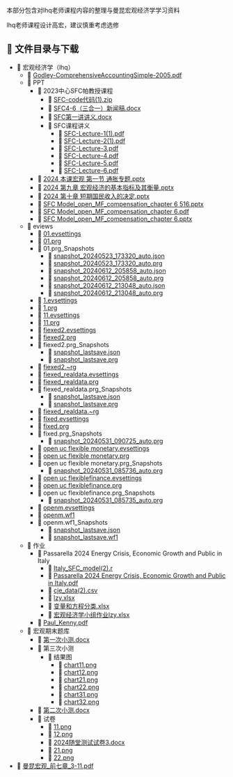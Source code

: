 本部分包含对lhq老师课程内容的整理与曼昆宏观经济学学习资料

lhq老师课程设计高宏，建议慎重考虑选修
## 📄 文件目录与下载

- 📁 宏观经济学（lhq）
  - 📄 [Godley-ComprehensiveAccountingSimple-2005.pdf](%E5%AE%8F%E8%A7%82%E7%BB%8F%E6%B5%8E%E5%AD%A6%EF%BC%88lhq%EF%BC%89/Godley-ComprehensiveAccountingSimple-2005.pdf)
  - 📁 PPT
    - 📁 2023中心SFC帕教授课程
      - 📄 [SFC-code代码(1).zip](%E5%AE%8F%E8%A7%82%E7%BB%8F%E6%B5%8E%E5%AD%A6%EF%BC%88lhq%EF%BC%89/PPT/2023%E4%B8%AD%E5%BF%83SFC%E5%B8%95%E6%95%99%E6%8E%88%E8%AF%BE%E7%A8%8B/SFC-code%E4%BB%A3%E7%A0%81%281%29.zip)
      - 📄 [SFC4-6（三合一）新闻稿.docx](%E5%AE%8F%E8%A7%82%E7%BB%8F%E6%B5%8E%E5%AD%A6%EF%BC%88lhq%EF%BC%89/PPT/2023%E4%B8%AD%E5%BF%83SFC%E5%B8%95%E6%95%99%E6%8E%88%E8%AF%BE%E7%A8%8B/SFC4-6%EF%BC%88%E4%B8%89%E5%90%88%E4%B8%80%EF%BC%89%E6%96%B0%E9%97%BB%E7%A8%BF.docx)
      - 📄 [SFC第一讲讲义.docx](%E5%AE%8F%E8%A7%82%E7%BB%8F%E6%B5%8E%E5%AD%A6%EF%BC%88lhq%EF%BC%89/PPT/2023%E4%B8%AD%E5%BF%83SFC%E5%B8%95%E6%95%99%E6%8E%88%E8%AF%BE%E7%A8%8B/SFC%E7%AC%AC%E4%B8%80%E8%AE%B2%E8%AE%B2%E4%B9%89.docx)
      - 📁 SFC课程讲义
        - 📄 [SFC-Lecture-1(1).pdf](%E5%AE%8F%E8%A7%82%E7%BB%8F%E6%B5%8E%E5%AD%A6%EF%BC%88lhq%EF%BC%89/PPT/2023%E4%B8%AD%E5%BF%83SFC%E5%B8%95%E6%95%99%E6%8E%88%E8%AF%BE%E7%A8%8B/SFC%E8%AF%BE%E7%A8%8B%E8%AE%B2%E4%B9%89/SFC-Lecture-1%281%29.pdf)
        - 📄 [SFC-Lecture-2(1).pdf](%E5%AE%8F%E8%A7%82%E7%BB%8F%E6%B5%8E%E5%AD%A6%EF%BC%88lhq%EF%BC%89/PPT/2023%E4%B8%AD%E5%BF%83SFC%E5%B8%95%E6%95%99%E6%8E%88%E8%AF%BE%E7%A8%8B/SFC%E8%AF%BE%E7%A8%8B%E8%AE%B2%E4%B9%89/SFC-Lecture-2%281%29.pdf)
        - 📄 [SFC-Lecture-3.pdf](%E5%AE%8F%E8%A7%82%E7%BB%8F%E6%B5%8E%E5%AD%A6%EF%BC%88lhq%EF%BC%89/PPT/2023%E4%B8%AD%E5%BF%83SFC%E5%B8%95%E6%95%99%E6%8E%88%E8%AF%BE%E7%A8%8B/SFC%E8%AF%BE%E7%A8%8B%E8%AE%B2%E4%B9%89/SFC-Lecture-3.pdf)
        - 📄 [SFC-Lecture-4.pdf](%E5%AE%8F%E8%A7%82%E7%BB%8F%E6%B5%8E%E5%AD%A6%EF%BC%88lhq%EF%BC%89/PPT/2023%E4%B8%AD%E5%BF%83SFC%E5%B8%95%E6%95%99%E6%8E%88%E8%AF%BE%E7%A8%8B/SFC%E8%AF%BE%E7%A8%8B%E8%AE%B2%E4%B9%89/SFC-Lecture-4.pdf)
        - 📄 [SFC-Lecture-5.pdf](%E5%AE%8F%E8%A7%82%E7%BB%8F%E6%B5%8E%E5%AD%A6%EF%BC%88lhq%EF%BC%89/PPT/2023%E4%B8%AD%E5%BF%83SFC%E5%B8%95%E6%95%99%E6%8E%88%E8%AF%BE%E7%A8%8B/SFC%E8%AF%BE%E7%A8%8B%E8%AE%B2%E4%B9%89/SFC-Lecture-5.pdf)
        - 📄 [SFC-Lecture-6.pdf](%E5%AE%8F%E8%A7%82%E7%BB%8F%E6%B5%8E%E5%AD%A6%EF%BC%88lhq%EF%BC%89/PPT/2023%E4%B8%AD%E5%BF%83SFC%E5%B8%95%E6%95%99%E6%8E%88%E8%AF%BE%E7%A8%8B/SFC%E8%AF%BE%E7%A8%8B%E8%AE%B2%E4%B9%89/SFC-Lecture-6.pdf)
    - 📄 [2024 本课宏观 第一节 通胀专题.pptx](%E5%AE%8F%E8%A7%82%E7%BB%8F%E6%B5%8E%E5%AD%A6%EF%BC%88lhq%EF%BC%89/PPT/2024%20%E6%9C%AC%E8%AF%BE%E5%AE%8F%E8%A7%82%20%E7%AC%AC%E4%B8%80%E8%8A%82%20%E9%80%9A%E8%83%80%E4%B8%93%E9%A2%98.pptx)
    - 📄 [2024 第九章 宏观经济的基本指标及其衡量.pptx](%E5%AE%8F%E8%A7%82%E7%BB%8F%E6%B5%8E%E5%AD%A6%EF%BC%88lhq%EF%BC%89/PPT/2024%20%E7%AC%AC%E4%B9%9D%E7%AB%A0%20%E5%AE%8F%E8%A7%82%E7%BB%8F%E6%B5%8E%E7%9A%84%E5%9F%BA%E6%9C%AC%E6%8C%87%E6%A0%87%E5%8F%8A%E5%85%B6%E8%A1%A1%E9%87%8F.pptx)
    - 📄 [2024 第十章 短期国民收入的决定.pptx](%E5%AE%8F%E8%A7%82%E7%BB%8F%E6%B5%8E%E5%AD%A6%EF%BC%88lhq%EF%BC%89/PPT/2024%20%E7%AC%AC%E5%8D%81%E7%AB%A0%20%E7%9F%AD%E6%9C%9F%E5%9B%BD%E6%B0%91%E6%94%B6%E5%85%A5%E7%9A%84%E5%86%B3%E5%AE%9A.pptx)
    - 📄 [SFC Model_open_MF_compensation_chapter 6 516.pptx](%E5%AE%8F%E8%A7%82%E7%BB%8F%E6%B5%8E%E5%AD%A6%EF%BC%88lhq%EF%BC%89/PPT/SFC%20Model_open_MF_compensation_chapter%206%20516.pptx)
    - 📄 [SFC Model_open_MF_compensation_chapter 6.pdf](%E5%AE%8F%E8%A7%82%E7%BB%8F%E6%B5%8E%E5%AD%A6%EF%BC%88lhq%EF%BC%89/PPT/SFC%20Model_open_MF_compensation_chapter%206.pdf)
    - 📄 [SFC Model_open_MF_compensation_chapter 6.pptx](%E5%AE%8F%E8%A7%82%E7%BB%8F%E6%B5%8E%E5%AD%A6%EF%BC%88lhq%EF%BC%89/PPT/SFC%20Model_open_MF_compensation_chapter%206.pptx)
  - 📁 eviews
    - 📄 [01.evsettings](%E5%AE%8F%E8%A7%82%E7%BB%8F%E6%B5%8E%E5%AD%A6%EF%BC%88lhq%EF%BC%89/eviews/01.evsettings)
    - 📄 [01.prg](%E5%AE%8F%E8%A7%82%E7%BB%8F%E6%B5%8E%E5%AD%A6%EF%BC%88lhq%EF%BC%89/eviews/01.prg)
    - 📁 01.prg_Snapshots
      - 📄 [snapshot_20240523_173320_auto.json](%E5%AE%8F%E8%A7%82%E7%BB%8F%E6%B5%8E%E5%AD%A6%EF%BC%88lhq%EF%BC%89/eviews/01.prg_Snapshots/snapshot_20240523_173320_auto.json)
      - 📄 [snapshot_20240523_173320_auto.prg](%E5%AE%8F%E8%A7%82%E7%BB%8F%E6%B5%8E%E5%AD%A6%EF%BC%88lhq%EF%BC%89/eviews/01.prg_Snapshots/snapshot_20240523_173320_auto.prg)
      - 📄 [snapshot_20240612_205858_auto.json](%E5%AE%8F%E8%A7%82%E7%BB%8F%E6%B5%8E%E5%AD%A6%EF%BC%88lhq%EF%BC%89/eviews/01.prg_Snapshots/snapshot_20240612_205858_auto.json)
      - 📄 [snapshot_20240612_205858_auto.prg](%E5%AE%8F%E8%A7%82%E7%BB%8F%E6%B5%8E%E5%AD%A6%EF%BC%88lhq%EF%BC%89/eviews/01.prg_Snapshots/snapshot_20240612_205858_auto.prg)
      - 📄 [snapshot_20240612_213048_auto.json](%E5%AE%8F%E8%A7%82%E7%BB%8F%E6%B5%8E%E5%AD%A6%EF%BC%88lhq%EF%BC%89/eviews/01.prg_Snapshots/snapshot_20240612_213048_auto.json)
      - 📄 [snapshot_20240612_213048_auto.prg](%E5%AE%8F%E8%A7%82%E7%BB%8F%E6%B5%8E%E5%AD%A6%EF%BC%88lhq%EF%BC%89/eviews/01.prg_Snapshots/snapshot_20240612_213048_auto.prg)
    - 📄 [1.evsettings](%E5%AE%8F%E8%A7%82%E7%BB%8F%E6%B5%8E%E5%AD%A6%EF%BC%88lhq%EF%BC%89/eviews/1.evsettings)
    - 📄 [1.prg](%E5%AE%8F%E8%A7%82%E7%BB%8F%E6%B5%8E%E5%AD%A6%EF%BC%88lhq%EF%BC%89/eviews/1.prg)
    - 📄 [11.evsettings](%E5%AE%8F%E8%A7%82%E7%BB%8F%E6%B5%8E%E5%AD%A6%EF%BC%88lhq%EF%BC%89/eviews/11.evsettings)
    - 📄 [11.prg](%E5%AE%8F%E8%A7%82%E7%BB%8F%E6%B5%8E%E5%AD%A6%EF%BC%88lhq%EF%BC%89/eviews/11.prg)
    - 📄 [fiexed2.evsettings](%E5%AE%8F%E8%A7%82%E7%BB%8F%E6%B5%8E%E5%AD%A6%EF%BC%88lhq%EF%BC%89/eviews/fiexed2.evsettings)
    - 📄 [fiexed2.prg](%E5%AE%8F%E8%A7%82%E7%BB%8F%E6%B5%8E%E5%AD%A6%EF%BC%88lhq%EF%BC%89/eviews/fiexed2.prg)
    - 📁 fiexed2.prg_Snapshots
      - 📄 [snapshot_lastsave.json](%E5%AE%8F%E8%A7%82%E7%BB%8F%E6%B5%8E%E5%AD%A6%EF%BC%88lhq%EF%BC%89/eviews/fiexed2.prg_Snapshots/snapshot_lastsave.json)
      - 📄 [snapshot_lastsave.prg](%E5%AE%8F%E8%A7%82%E7%BB%8F%E6%B5%8E%E5%AD%A6%EF%BC%88lhq%EF%BC%89/eviews/fiexed2.prg_Snapshots/snapshot_lastsave.prg)
    - 📄 [fiexed2.~rg](%E5%AE%8F%E8%A7%82%E7%BB%8F%E6%B5%8E%E5%AD%A6%EF%BC%88lhq%EF%BC%89/eviews/fiexed2.~rg)
    - 📄 [fiexed_realdata.evsettings](%E5%AE%8F%E8%A7%82%E7%BB%8F%E6%B5%8E%E5%AD%A6%EF%BC%88lhq%EF%BC%89/eviews/fiexed_realdata.evsettings)
    - 📄 [fiexed_realdata.prg](%E5%AE%8F%E8%A7%82%E7%BB%8F%E6%B5%8E%E5%AD%A6%EF%BC%88lhq%EF%BC%89/eviews/fiexed_realdata.prg)
    - 📁 fiexed_realdata.prg_Snapshots
      - 📄 [snapshot_lastsave.json](%E5%AE%8F%E8%A7%82%E7%BB%8F%E6%B5%8E%E5%AD%A6%EF%BC%88lhq%EF%BC%89/eviews/fiexed_realdata.prg_Snapshots/snapshot_lastsave.json)
      - 📄 [snapshot_lastsave.prg](%E5%AE%8F%E8%A7%82%E7%BB%8F%E6%B5%8E%E5%AD%A6%EF%BC%88lhq%EF%BC%89/eviews/fiexed_realdata.prg_Snapshots/snapshot_lastsave.prg)
    - 📄 [fiexed_realdata.~rg](%E5%AE%8F%E8%A7%82%E7%BB%8F%E6%B5%8E%E5%AD%A6%EF%BC%88lhq%EF%BC%89/eviews/fiexed_realdata.~rg)
    - 📄 [fixed.evsettings](%E5%AE%8F%E8%A7%82%E7%BB%8F%E6%B5%8E%E5%AD%A6%EF%BC%88lhq%EF%BC%89/eviews/fixed.evsettings)
    - 📄 [fixed.prg](%E5%AE%8F%E8%A7%82%E7%BB%8F%E6%B5%8E%E5%AD%A6%EF%BC%88lhq%EF%BC%89/eviews/fixed.prg)
    - 📁 fixed.prg_Snapshots
      - 📄 [snapshot_20240531_090725_auto.prg](%E5%AE%8F%E8%A7%82%E7%BB%8F%E6%B5%8E%E5%AD%A6%EF%BC%88lhq%EF%BC%89/eviews/fixed.prg_Snapshots/snapshot_20240531_090725_auto.prg)
    - 📄 [open uc flexible monetary.evsettings](%E5%AE%8F%E8%A7%82%E7%BB%8F%E6%B5%8E%E5%AD%A6%EF%BC%88lhq%EF%BC%89/eviews/open%20uc%20flexible%20monetary.evsettings)
    - 📄 [open uc flexible monetary.prg](%E5%AE%8F%E8%A7%82%E7%BB%8F%E6%B5%8E%E5%AD%A6%EF%BC%88lhq%EF%BC%89/eviews/open%20uc%20flexible%20monetary.prg)
    - 📁 open uc flexible monetary.prg_Snapshots
      - 📄 [snapshot_20240531_085736_auto.prg](%E5%AE%8F%E8%A7%82%E7%BB%8F%E6%B5%8E%E5%AD%A6%EF%BC%88lhq%EF%BC%89/eviews/open%20uc%20flexible%20monetary.prg_Snapshots/snapshot_20240531_085736_auto.prg)
    - 📄 [open uc flexiblefinance.evsettings](%E5%AE%8F%E8%A7%82%E7%BB%8F%E6%B5%8E%E5%AD%A6%EF%BC%88lhq%EF%BC%89/eviews/open%20uc%20flexiblefinance.evsettings)
    - 📄 [open uc flexiblefinance.prg](%E5%AE%8F%E8%A7%82%E7%BB%8F%E6%B5%8E%E5%AD%A6%EF%BC%88lhq%EF%BC%89/eviews/open%20uc%20flexiblefinance.prg)
    - 📁 open uc flexiblefinance.prg_Snapshots
      - 📄 [snapshot_20240531_085735_auto.prg](%E5%AE%8F%E8%A7%82%E7%BB%8F%E6%B5%8E%E5%AD%A6%EF%BC%88lhq%EF%BC%89/eviews/open%20uc%20flexiblefinance.prg_Snapshots/snapshot_20240531_085735_auto.prg)
    - 📄 [openm.evsettings](%E5%AE%8F%E8%A7%82%E7%BB%8F%E6%B5%8E%E5%AD%A6%EF%BC%88lhq%EF%BC%89/eviews/openm.evsettings)
    - 📄 [openm.wf1](%E5%AE%8F%E8%A7%82%E7%BB%8F%E6%B5%8E%E5%AD%A6%EF%BC%88lhq%EF%BC%89/eviews/openm.wf1)
    - 📁 openm.wf1_Snapshots
      - 📄 [snapshot_lastsave.json](%E5%AE%8F%E8%A7%82%E7%BB%8F%E6%B5%8E%E5%AD%A6%EF%BC%88lhq%EF%BC%89/eviews/openm.wf1_Snapshots/snapshot_lastsave.json)
      - 📄 [snapshot_lastsave.wf1](%E5%AE%8F%E8%A7%82%E7%BB%8F%E6%B5%8E%E5%AD%A6%EF%BC%88lhq%EF%BC%89/eviews/openm.wf1_Snapshots/snapshot_lastsave.wf1)
  - 📁 作业
    - 📁 Passarella 2024 Energy Crisis, Economic Growth and Public in Italy
      - 📄 [Italy_SFC_model(2).r](%E5%AE%8F%E8%A7%82%E7%BB%8F%E6%B5%8E%E5%AD%A6%EF%BC%88lhq%EF%BC%89/%E4%BD%9C%E4%B8%9A/Passarella%202024%20Energy%20Crisis%2C%20Economic%20Growth%20and%20Public%20in%20Italy/Italy_SFC_model%282%29.r)
      - 📄 [Passarella 2024 Energy Crisis, Economic Growth and Public in Italy.pdf](%E5%AE%8F%E8%A7%82%E7%BB%8F%E6%B5%8E%E5%AD%A6%EF%BC%88lhq%EF%BC%89/%E4%BD%9C%E4%B8%9A/Passarella%202024%20Energy%20Crisis%2C%20Economic%20Growth%20and%20Public%20in%20Italy/Passarella%202024%20Energy%20Crisis%2C%20Economic%20Growth%20and%20Public%20in%20Italy.pdf)
      - 📄 [cje_data(2).csv](%E5%AE%8F%E8%A7%82%E7%BB%8F%E6%B5%8E%E5%AD%A6%EF%BC%88lhq%EF%BC%89/%E4%BD%9C%E4%B8%9A/Passarella%202024%20Energy%20Crisis%2C%20Economic%20Growth%20and%20Public%20in%20Italy/cje_data%282%29.csv)
      - 📄 [lzy.xlsx](%E5%AE%8F%E8%A7%82%E7%BB%8F%E6%B5%8E%E5%AD%A6%EF%BC%88lhq%EF%BC%89/%E4%BD%9C%E4%B8%9A/Passarella%202024%20Energy%20Crisis%2C%20Economic%20Growth%20and%20Public%20in%20Italy/lzy.xlsx)
      - 📄 [变量和方程分类.xlsx](%E5%AE%8F%E8%A7%82%E7%BB%8F%E6%B5%8E%E5%AD%A6%EF%BC%88lhq%EF%BC%89/%E4%BD%9C%E4%B8%9A/Passarella%202024%20Energy%20Crisis%2C%20Economic%20Growth%20and%20Public%20in%20Italy/%E5%8F%98%E9%87%8F%E5%92%8C%E6%96%B9%E7%A8%8B%E5%88%86%E7%B1%BB.xlsx)
      - 📄 [宏观经济学小组作业lzy.xlsx](%E5%AE%8F%E8%A7%82%E7%BB%8F%E6%B5%8E%E5%AD%A6%EF%BC%88lhq%EF%BC%89/%E4%BD%9C%E4%B8%9A/Passarella%202024%20Energy%20Crisis%2C%20Economic%20Growth%20and%20Public%20in%20Italy/%E5%AE%8F%E8%A7%82%E7%BB%8F%E6%B5%8E%E5%AD%A6%E5%B0%8F%E7%BB%84%E4%BD%9C%E4%B8%9Alzy.xlsx)
    - 📄 [Paul_Kenny.pdf](%E5%AE%8F%E8%A7%82%E7%BB%8F%E6%B5%8E%E5%AD%A6%EF%BC%88lhq%EF%BC%89/%E4%BD%9C%E4%B8%9A/Paul_Kenny.pdf)
  - 📁 宏观期末题库
    - 📄 [第一次小测.docx](%E5%AE%8F%E8%A7%82%E7%BB%8F%E6%B5%8E%E5%AD%A6%EF%BC%88lhq%EF%BC%89/%E5%AE%8F%E8%A7%82%E6%9C%9F%E6%9C%AB%E9%A2%98%E5%BA%93/%E7%AC%AC%E4%B8%80%E6%AC%A1%E5%B0%8F%E6%B5%8B.docx)
    - 📁 第三次小测
      - 📁 结果图
        - 📄 [chart11.png](%E5%AE%8F%E8%A7%82%E7%BB%8F%E6%B5%8E%E5%AD%A6%EF%BC%88lhq%EF%BC%89/%E5%AE%8F%E8%A7%82%E6%9C%9F%E6%9C%AB%E9%A2%98%E5%BA%93/%E7%AC%AC%E4%B8%89%E6%AC%A1%E5%B0%8F%E6%B5%8B/%E7%BB%93%E6%9E%9C%E5%9B%BE/chart11.png)
        - 📄 [chart12.png](%E5%AE%8F%E8%A7%82%E7%BB%8F%E6%B5%8E%E5%AD%A6%EF%BC%88lhq%EF%BC%89/%E5%AE%8F%E8%A7%82%E6%9C%9F%E6%9C%AB%E9%A2%98%E5%BA%93/%E7%AC%AC%E4%B8%89%E6%AC%A1%E5%B0%8F%E6%B5%8B/%E7%BB%93%E6%9E%9C%E5%9B%BE/chart12.png)
        - 📄 [chart21.png](%E5%AE%8F%E8%A7%82%E7%BB%8F%E6%B5%8E%E5%AD%A6%EF%BC%88lhq%EF%BC%89/%E5%AE%8F%E8%A7%82%E6%9C%9F%E6%9C%AB%E9%A2%98%E5%BA%93/%E7%AC%AC%E4%B8%89%E6%AC%A1%E5%B0%8F%E6%B5%8B/%E7%BB%93%E6%9E%9C%E5%9B%BE/chart21.png)
        - 📄 [chart22.png](%E5%AE%8F%E8%A7%82%E7%BB%8F%E6%B5%8E%E5%AD%A6%EF%BC%88lhq%EF%BC%89/%E5%AE%8F%E8%A7%82%E6%9C%9F%E6%9C%AB%E9%A2%98%E5%BA%93/%E7%AC%AC%E4%B8%89%E6%AC%A1%E5%B0%8F%E6%B5%8B/%E7%BB%93%E6%9E%9C%E5%9B%BE/chart22.png)
        - 📄 [chart31.png](%E5%AE%8F%E8%A7%82%E7%BB%8F%E6%B5%8E%E5%AD%A6%EF%BC%88lhq%EF%BC%89/%E5%AE%8F%E8%A7%82%E6%9C%9F%E6%9C%AB%E9%A2%98%E5%BA%93/%E7%AC%AC%E4%B8%89%E6%AC%A1%E5%B0%8F%E6%B5%8B/%E7%BB%93%E6%9E%9C%E5%9B%BE/chart31.png)
        - 📄 [chart32.png](%E5%AE%8F%E8%A7%82%E7%BB%8F%E6%B5%8E%E5%AD%A6%EF%BC%88lhq%EF%BC%89/%E5%AE%8F%E8%A7%82%E6%9C%9F%E6%9C%AB%E9%A2%98%E5%BA%93/%E7%AC%AC%E4%B8%89%E6%AC%A1%E5%B0%8F%E6%B5%8B/%E7%BB%93%E6%9E%9C%E5%9B%BE/chart32.png)
    - 📄 [第二次小测.docx](%E5%AE%8F%E8%A7%82%E7%BB%8F%E6%B5%8E%E5%AD%A6%EF%BC%88lhq%EF%BC%89/%E5%AE%8F%E8%A7%82%E6%9C%9F%E6%9C%AB%E9%A2%98%E5%BA%93/%E7%AC%AC%E4%BA%8C%E6%AC%A1%E5%B0%8F%E6%B5%8B.docx)
    - 📁 试卷
      - 📄 [11.png](%E5%AE%8F%E8%A7%82%E7%BB%8F%E6%B5%8E%E5%AD%A6%EF%BC%88lhq%EF%BC%89/%E5%AE%8F%E8%A7%82%E6%9C%9F%E6%9C%AB%E9%A2%98%E5%BA%93/%E8%AF%95%E5%8D%B7/11.png)
      - 📄 [12.png](%E5%AE%8F%E8%A7%82%E7%BB%8F%E6%B5%8E%E5%AD%A6%EF%BC%88lhq%EF%BC%89/%E5%AE%8F%E8%A7%82%E6%9C%9F%E6%9C%AB%E9%A2%98%E5%BA%93/%E8%AF%95%E5%8D%B7/12.png)
      - 📄 [2024随堂测试试卷3.docx](%E5%AE%8F%E8%A7%82%E7%BB%8F%E6%B5%8E%E5%AD%A6%EF%BC%88lhq%EF%BC%89/%E5%AE%8F%E8%A7%82%E6%9C%9F%E6%9C%AB%E9%A2%98%E5%BA%93/%E8%AF%95%E5%8D%B7/2024%E9%9A%8F%E5%A0%82%E6%B5%8B%E8%AF%95%E8%AF%95%E5%8D%B73.docx)
      - 📄 [21.png](%E5%AE%8F%E8%A7%82%E7%BB%8F%E6%B5%8E%E5%AD%A6%EF%BC%88lhq%EF%BC%89/%E5%AE%8F%E8%A7%82%E6%9C%9F%E6%9C%AB%E9%A2%98%E5%BA%93/%E8%AF%95%E5%8D%B7/21.png)
      - 📄 [22.png](%E5%AE%8F%E8%A7%82%E7%BB%8F%E6%B5%8E%E5%AD%A6%EF%BC%88lhq%EF%BC%89/%E5%AE%8F%E8%A7%82%E6%9C%9F%E6%9C%AB%E9%A2%98%E5%BA%93/%E8%AF%95%E5%8D%B7/22.png)
- 📄 [曼昆宏观_前七章_3-11.pdf](%E6%9B%BC%E6%98%86%E5%AE%8F%E8%A7%82_%E5%89%8D%E4%B8%83%E7%AB%A0_3-11.pdf)
